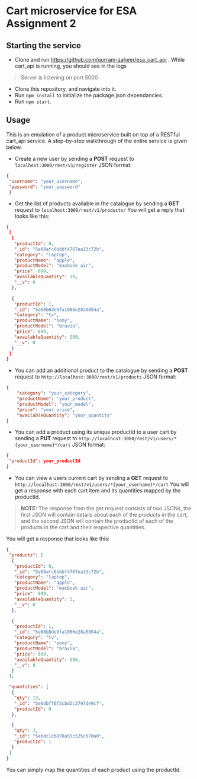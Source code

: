 ﻿# Cart microservice for ESA Assignment 2

## Starting the service

- Clone and run <https://github.com/qurram-zaheer/esa_cart_api> . While cart_api is running, you should see in the logs

 > Server is listening on port 5000

- Clone this repository, and navigate into it.
- Run ``npm install``  to initialize the package.json dependancies.
- Run ``npm start``.

## Usage

This is an emulation of a product microservice built on top of a RESTful cart_api service. A step-by-step walkthrough of the entire service is given below.

- Create a new user by sending a **POST** request to ``localhost:3000/rest/v1/register``
JSON format:

 ```json
 {
  "username": "your_username",
  "password": "your_password"
  }
 ```

- Get the list of products available in the catalogue by sending a **GET** request to ``localhost:3000/rest/v1/products/``
 You will get a reply that looks like this:

 ```json
 {
  [
   {
    "productId": 0,
    "_id": "5e68afc6bbbf4767ea13c72b",
    "category": "laptop",
    "productName": "apple",
    "productModel": "macbook air",
    "price": 899,
    "availableQuantity": 30,
    "__v": 0
   },

   {
    "productId": 1,
    "_id": "5e68b8de9fa1086e28a5854a",
    "category": "tv",
    "productName": "sony",
    "productModel": "bravia",
    "price": 699,
    "availableQuantity": 500,
    "__v": 0
   }
  ]
 }
 ```

- You can add an additional product to the catalogue by sending a **POST** request to `http://localhost:3000/rest/v1/products`
JSON format:

 ```json
 {
     "category": "your_category",
     "productName": "your_product",
     "productModel": "your_model",
     "price": "your_price",
     "availableQuantity": "your_quantity"
 }
 ```

- You can add a product using its unique productId to a user cart by sending a **PUT** request to `http://localhost:3000/rest/v1/users/*{your_username}*/cart`
JSON format:

 ```json
 {
  "productId": your_productId
 }
 ```

- You can view a users current cart by sending a **GET** request to `http://localhost:3000/rest/v1/users/*{your_username}*/cart`
You will get a response with each cart item and its quantities mapped by the productId.

 >**NOTE:** The response from the get request consists of two JSONs, the first JSON will contain details about each of the products in the cart, and the second JSON will contain the productId of each of the products in the cart and their respective quantities.

 You will get a response that looks like this:

 ```json
 {
  "products": [
   {
    "productId": 0,
    "_id": "5e68afc6bbbf4767ea13c72b",
    "category": "laptop",
    "productName": "apple",
    "productModel": "macbook air",
    "price": 899,
    "availableQuantity": 3,
    "__v": 0
   },

   {
    "productId": 1,
    "_id": "5e68b8de9fa1086e28a5854a",
    "category": "tv",
    "productName": "sony",
    "productModel": "bravia",
    "price": 699,
    "availableQuantity": 500,
    "__v": 0
   }
  ],

  "quantities": [
   {
    "qty": 13,
    "_id": "5e6dbff6f2cbd2c3797de9cf",
    "productId": 0
   },

   {
    "qty": 2,
    "_id": "5e6dc1cb878a55c525c67da0",
    "productId": 1
   }
  ]
 }
 ```

 You can simply map the quantities of each product using the productId.
